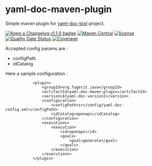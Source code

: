 # yaml-doc-maven-plugin

Simple maven plugin for [yaml-doc-tool](https://github.com/fugerit-org/yaml-doc-tool) project.

[![Keep a Changelog v1.1.0 badge](https://img.shields.io/badge/changelog-Keep%20a%20Changelog%20v1.1.0-%23E05735)](CHANGELOG.md) 
[![Maven Central](https://img.shields.io/maven-central/v/org.fugerit.java/yaml-doc-maven-plugin.svg)](https://mvnrepository.com/artifact/org.fugerit.java/yaml-doc-maven-plugin)
[![license](https://img.shields.io/badge/License-Apache%20License%202.0-teal.svg)](https://opensource.org/licenses/Apache-2.0)
[![Quality Gate Status](https://sonarcloud.io/api/project_badges/measure?project=fugerit-org_yaml-doc-maven-plugin&metric=alert_status)](https://sonarcloud.io/summary/new_code?id=fugerit-org_yaml-doc-maven-plugin)
[![Coverage](https://sonarcloud.io/api/project_badges/measure?project=fugerit-org_yaml-doc-maven-plugin&metric=coverage)](https://sonarcloud.io/summary/new_code?id=fugerit-org_yaml-doc-maven-plugin)

Accepted config params are :  
* configPath
* idCatalog

Here a sample configuration  :

```
			<plugin>
				<groupId>org.fugerit.java</groupId>
				<artifactId>yaml-doc-maven-plugin</artifactId>
				<version>${yaml-doc-version}</version>	
				<configuration>
					<configPath>src/config/yaml-doc-config.xml</configPath>
					<idCatalog>openapi</idCatalog>		
				</configuration>							
				<executions>
					<execution>
						<id>openapi</id>
						<goals>
							<goal>generate</goal>
						</goals>
					</execution>		
				</executions>
			</plugin>	
```
